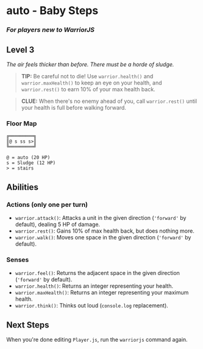 # auto - Baby Steps

### _For players new to WarriorJS_

## Level 3

_The air feels thicker than before. There must be a horde of sludge._

> **TIP:** Be careful not to die! Use `warrior.health()` and `warrior.maxHealth()` to keep an eye on your health, and `warrior.rest()` to earn 10% of your max health back.

> **CLUE:** When there's no enemy ahead of you, call `warrior.rest()` until your health is full before walking forward.

### Floor Map

```
╔═════════╗
║@ s ss s>║
╚═════════╝

@ = auto (20 HP)
s = Sludge (12 HP)
> = stairs
```

## Abilities

### Actions (only one per turn)

- `warrior.attack()`: Attacks a unit in the given direction (`'forward'` by default), dealing 5 HP of damage.
- `warrior.rest()`: Gains 10% of max health back, but does nothing more.
- `warrior.walk()`: Moves one space in the given direction (`'forward'` by default).

### Senses

- `warrior.feel()`: Returns the adjacent space in the given direction (`'forward'` by default).
- `warrior.health()`: Returns an integer representing your health.
- `warrior.maxHealth()`: Returns an integer representing your maximum health.
- `warrior.think()`: Thinks out loud (`console.log` replacement).

## Next Steps

When you're done editing `Player.js`, run the `warriorjs` command again.
